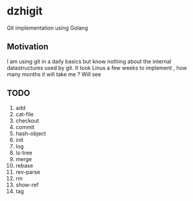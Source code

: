 # dzhigit
Git implementation using Golang 

## Motivation
I am using git in a daily basics but know nothing about the internal datastructures used by git. It took Linus a few weeks to implement , how many months it will take me ? Will see 

## TODO
1. add 
2. cat-file 
3. checkout 
4. commit 
5. hash-object 
6. init 
7. log 
8. ls-tree 
9. merge 
10. rebase 
11. rev-parse 
12. rm 
13. show-ref 
14. tag 

